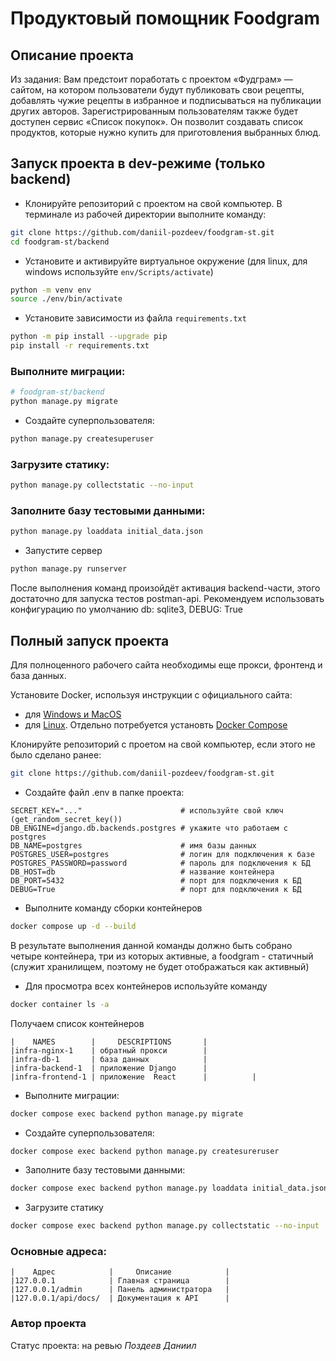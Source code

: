 # Продуктовый помощник Foodgram

## Описание проекта

Из задания: Вам предстоит поработать с проектом «Фудграм» — сайтом, на котором пользователи будут публиковать свои рецепты, добавлять чужие рецепты в избранное и подписываться на публикации других авторов. Зарегистрированным пользователям также будет доступен сервис «Список покупок». Он позволит создавать список продуктов, которые нужно купить для приготовления выбранных блюд.

## Запуск проекта в dev-режиме (только backend)

- Клонируйте репозиторий с проектом на свой компьютер. В терминале из рабочей директории выполните команду:

```bash
git clone https://github.com/daniil-pozdeev/foodgram-st.git
cd foodgram-st/backend
```

- Установите и активируйте виртуальное окружение (для linux, для windows используйте ```env/Scripts/activate```)

```bash
python -m venv env
source ./env/bin/activate
```
- Установите зависимости из файла `requirements.txt`

```bash
python -m pip install --upgrade pip
pip install -r requirements.txt
```
### Выполните миграции:

```bash
# foodgram-st/backend
python manage.py migrate
```
- Создайте суперпользователя:

```bash
python manage.py createsuperuser
```

### Загрузите статику:

```bash
python manage.py collectstatic --no-input
```

### Заполните базу тестовыми данными:

```bash
python manage.py loaddata initial_data.json
```

- Запустите сервер 


```bash
python manage.py runserver
```

После выполнения команд произойдёт активация backend-части, этого достаточно для запуска тестов postman-api.
Рекомендуем использовать конфигурацию по умолчанию db: sqlite3, DEBUG: True

## Полный запуск проекта

Для полноценного рабочего сайта необходимы еще прокси, фронтенд и база данных.

Установите Docker, используя инструкции с официального сайта:
- для [Windows и MacOS](https://www.docker.com/products/docker-desktop)
- для [Linux](https://docs.docker.com/engine/install/ubuntu/). Отдельно потребуется установть [Docker Compose](https://docs.docker.com/compose/install/)

Клонируйте репозиторий с проетом на свой компьютер, если этого не было сделано ранее:

```bash
git clone https://github.com/daniil-pozdeev/foodgram-st.git
```
- Создайте файл .env в папке проекта:

```.env
SECRET_KEY="..."                      # используйте свой ключ (get_random_secret_key())
DB_ENGINE=django.db.backends.postgres # укажите что работаем с postgres
DB_NAME=postgres                      # имя базы данных
POSTGRES_USER=postgres                # логин для подключения к базе
POSTGRES_PASSWORD=password            # пароль для подключения к БД
DB_HOST=db                            # название контейнера
DB_PORT=5432                          # порт для подключения к БД
DEBUG=True                            # порт для подключения к БД
```

- Выполните команду сборки контейнеров

```bash
docker compose up -d --build
```
В результате выполнения данной команды должно быть собрано четыре контейнера, три из которых активные, а foodgram - статичный (служит хранилищем, поэтому не будет отображаться как активный)

- Для просмотра всех контейнеров используйте команду

```bash
docker container ls -a
```
Получаем список контейнеров

```
|    NAMES        |     DESCRIPTIONS       |
|infra-nginx-1    | обратный прокси        |
|infra-db-1       | база данных            |
|infra-backend-1  | приложение Django      |
|infra-frontend-1 | приложение  React      |          |

```

- Выполните миграции:

```bash
docker compose exec backend python manage.py migrate
```

- Создайте суперпользователя:

```bash
docker compose exec backend python manage.py createsureruser
```

- Заполните базу тестовыми данными:

```bash
docker compose exec backend python manage.py loaddata initial_data.json
```

- Загрузите статику

```bash
docker compose exec backend python manage.py collectstatic --no-input
```

### Основные адреса:


```
|    Адрес            |     Описание            |
|127.0.0.1            | Главная страница        |
|127.0.0.1/admin      | Панель администратора   |
|127.0.0.1/api/docs/  | Документация к API      |

```


### Автор проекта
Статус проекта: на ревью
_Поздеев Даниил_<br>
